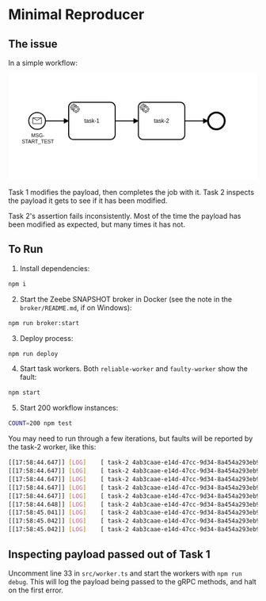 # Minimal Reproducer

## The issue

In a simple workflow:

![](img/workflow.png)

Task 1 modifies the payload, then completes the job with it. Task 2 inspects the payload it gets to see if it has been modified.

Task 2's assertion fails inconsistently. Most of the time the payload has been modified as expected, but many times it has not.

## To Run

1. Install dependencies:
```bash
npm i
```
2. Start the Zeebe SNAPSHOT broker in Docker (see the note in the `broker/README.md`, if on Windows):
```bash
npm run broker:start
```
3. Deploy process:
```bash
npm run deploy
```
4. Start task workers. Both `reliable-worker` and `faulty-worker` show the fault:
```bash
npm start
```
5. Start 200 workflow instances:
```bash
COUNT=200 npm test
```

You may need to run through a few iterations, but faults will be reported by the task-2 worker, like this:

```bash
[[17:58:44.647]] [LOG]    [ task-2 4ab3caae-e14d-47cc-9d34-8a454a293eb9 ] > Iteration 1163 - key1 not modified
[[17:58:44.647]] [LOG]    [ task-2 4ab3caae-e14d-47cc-9d34-8a454a293eb9 ] > Iteration 1163 - key2 not added
[[17:58:44.647]] [LOG]    [ task-2 4ab3caae-e14d-47cc-9d34-8a454a293eb9 ] > Fault Count: 139/1163
[[17:58:44.647]] [LOG]    [ task-2 4ab3caae-e14d-47cc-9d34-8a454a293eb9 ] > Iteration 1164 - key1 not modified
[[17:58:44.647]] [LOG]    [ task-2 4ab3caae-e14d-47cc-9d34-8a454a293eb9 ] > Iteration 1164 - key2 not added
[[17:58:44.648]] [LOG]    [ task-2 4ab3caae-e14d-47cc-9d34-8a454a293eb9 ] > Fault Count: 140/1164
[[17:58:45.041]] [LOG]    [ task-2 4ab3caae-e14d-47cc-9d34-8a454a293eb9 ] > Iteration 1200 - key1 not modified
[[17:58:45.042]] [LOG]    [ task-2 4ab3caae-e14d-47cc-9d34-8a454a293eb9 ] > Iteration 1200 - key2 not added
[[17:58:45.042]] [LOG]    [ task-2 4ab3caae-e14d-47cc-9d34-8a454a293eb9 ] > Fault Count: 141/1200
```

## Inspecting payload passed out of Task 1

Uncomment line 33 in `src/worker.ts` and start the workers with `npm run debug`. This will log the payload being passed to the gRPC methods, and halt on the first error.
